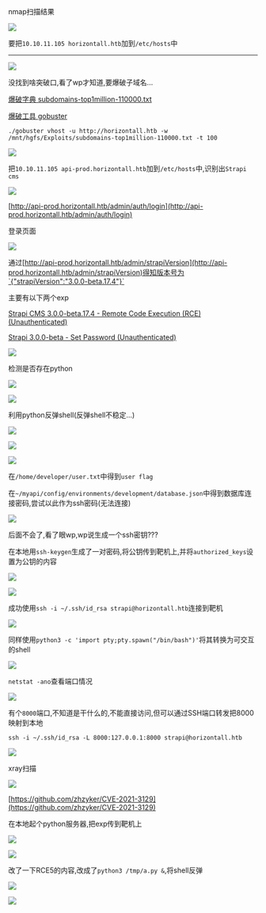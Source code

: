 nmap扫描结果

![](https://cdn.jsdelivr.net/gh/AMDyesIntelno/PicGoImg@master/202201151336836.png)

要把`10.10.11.105 horizontall.htb`加到`/etc/hosts`中

---

![](https://cdn.jsdelivr.net/gh/AMDyesIntelno/PicGoImg@master/202201151337452.png)

没找到啥突破口,看了wp才知道,要爆破子域名...

[爆破字典 subdomains-top1million-110000.txt](https://raw.githubusercontent.com/danielmiessler/SecLists/master/Discovery/DNS/subdomains-top1million-110000.txt)

[爆破工具 gobuster](https://github.com/OJ/gobuster)

`./gobuster vhost -u http://horizontall.htb -w /mnt/hgfs/Exploits/subdomains-top1million-110000.txt -t 100`

![](https://cdn.jsdelivr.net/gh/AMDyesIntelno/PicGoImg@master/202201151415128.png)

把`10.10.11.105 api-prod.horizontall.htb`加到`/etc/hosts`中,识别出`Strapi cms`

![](https://cdn.jsdelivr.net/gh/AMDyesIntelno/PicGoImg@master/202201151418002.png)

[http://api-prod.horizontall.htb/admin/auth/login](http://api-prod.horizontall.htb/admin/auth/login)

登录页面

![](https://cdn.jsdelivr.net/gh/AMDyesIntelno/PicGoImg@master/202201151440114.png)

通过[http://api-prod.horizontall.htb/admin/strapiVersion](http://api-prod.horizontall.htb/admin/strapiVersion)得知版本号为`{"strapiVersion":"3.0.0-beta.17.4"}`

主要有以下两个exp

[Strapi CMS 3.0.0-beta.17.4 - Remote Code Execution (RCE) (Unauthenticated)](https://www.exploit-db.com/exploits/50239)

[Strapi 3.0.0-beta - Set Password (Unauthenticated)](https://www.exploit-db.com/exploits/50237)

![](https://cdn.jsdelivr.net/gh/AMDyesIntelno/PicGoImg@master/202201151506683.png)

检测是否存在python

![](https://cdn.jsdelivr.net/gh/AMDyesIntelno/PicGoImg@master/202201151517814.png)

![](https://cdn.jsdelivr.net/gh/AMDyesIntelno/PicGoImg@master/202201151518611.png)

利用python反弹shell(反弹shell不稳定...)

![](https://cdn.jsdelivr.net/gh/AMDyesIntelno/PicGoImg@master/202201151541440.png)

![](https://cdn.jsdelivr.net/gh/AMDyesIntelno/PicGoImg@master/202201151545704.png)

![](https://cdn.jsdelivr.net/gh/AMDyesIntelno/PicGoImg@master/202201151550216.png)

在`/home/developer/user.txt`中得到`user flag`

在`~/myapi/config/environments/development/database.json`中得到数据库连接密码,尝试以此作为ssh密码(无法连接)

![](https://cdn.jsdelivr.net/gh/AMDyesIntelno/PicGoImg@master/202201151606420.png)

后面不会了,看了眼wp,wp说生成一个ssh密钥???

在本地用`ssh-keygen`生成了一对密码,将公钥传到靶机上,并将`authorized_keys`设置为公钥的内容

![](https://cdn.jsdelivr.net/gh/AMDyesIntelno/PicGoImg@master/202201151649265.png)

![](https://cdn.jsdelivr.net/gh/AMDyesIntelno/PicGoImg@master/202201151648884.png)

成功使用`ssh -i ~/.ssh/id_rsa strapi@horizontall.htb`连接到靶机

![](https://cdn.jsdelivr.net/gh/AMDyesIntelno/PicGoImg@master/202201151651256.png)

同样使用`python3 -c 'import pty;pty.spawn("/bin/bash")'`将其转换为可交互的shell

![](https://cdn.jsdelivr.net/gh/AMDyesIntelno/PicGoImg@master/202201151654790.png)

`netstat -ano`查看端口情况

![](https://cdn.jsdelivr.net/gh/AMDyesIntelno/PicGoImg@master/202201151702857.png)

有个`8000`端口,不知道是干什么的,不能直接访问,但可以通过SSH端口转发把8000映射到本地

`ssh -i ~/.ssh/id_rsa -L 8000:127.0.0.1:8000 strapi@horizontall.htb`

![](https://cdn.jsdelivr.net/gh/AMDyesIntelno/PicGoImg@master/202201151728455.png)

xray扫描

![](https://cdn.jsdelivr.net/gh/AMDyesIntelno/PicGoImg@master/202201151730316.png)

[https://github.com/zhzyker/CVE-2021-3129](https://github.com/zhzyker/CVE-2021-3129)

在本地起个python服务器,把exp传到靶机上

![](https://cdn.jsdelivr.net/gh/AMDyesIntelno/PicGoImg@master/202201151808891.png)

![](https://cdn.jsdelivr.net/gh/AMDyesIntelno/PicGoImg@master/202201151808231.png)

改了一下RCE5的内容,改成了`python3 /tmp/a.py &`,将shell反弹

![](https://cdn.jsdelivr.net/gh/AMDyesIntelno/PicGoImg@master/202201151817974.png)

![](https://cdn.jsdelivr.net/gh/AMDyesIntelno/PicGoImg@master/202201151820250.png)